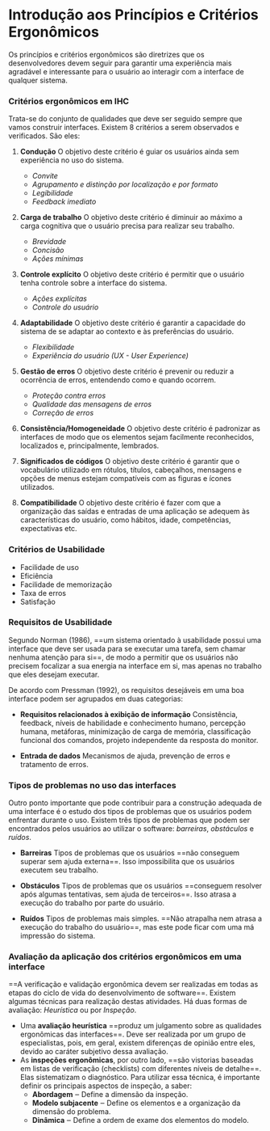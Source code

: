 # **Introdução aos Princípios e Critérios Ergonômicos**

Os princípios e critérios ergonômicos são diretrizes que os desenvolvedores devem seguir para garantir uma experiência mais agradável e interessante para o usuário ao interagir com a interface de qualquer sistema.

### Critérios ergonômicos em IHC

Trata-se do conjunto de qualidades que deve ser seguido sempre que vamos construir interfaces. Existem 8 critérios a serem observados e verificados. São eles:
1. **Condução**
    O objetivo deste critério é guiar os usuários ainda sem experiência no uso do sistema.
    - *Convite*
    - *Agrupamento e distinção por localização e por formato*
    - *Legibilidade*
    - *Feedback imediato*
	
2. **Carga de trabalho**
	O objetivo deste critério é diminuir ao máximo a carga cognitiva que o usuário precisa para realizar seu trabalho.
    - *Brevidade*
    - *Concisão*
    - *Ações mínimas*
	
3. **Controle explícito**
	O objetivo deste critério é permitir que o usuário tenha controle sobre a interface do sistema.
    - *Ações explícitas*
    - *Controle do usuário*
	
4. **Adaptabilidade**
	O objetivo deste critério é garantir a capacidade do sistema de se adaptar ao contexto e às preferências do usuário.
    - *Flexibilidade*
    - *Experiência do usuário (UX - User Experience)*
	
5. **Gestão de erros**
	O objetivo deste critério é prevenir ou reduzir a ocorrência de erros, entendendo como e quando ocorrem.
    - *Proteção contra erros*
    - *Qualidade das mensagens de erros*
    - *Correção de erros*
	
6. **Consistência/Homogeneidade**
	O objetivo deste critério é padronizar as interfaces de modo que os elementos sejam facilmente reconhecidos, localizados e, principalmente, lembrados.
	
7. **Significados de códigos**
	O objetivo deste critério é garantir que o vocabulário utilizado em rótulos, títulos, cabeçalhos, mensagens e opções de menus estejam compatíveis com as figuras e ícones utilizados.
    
8. **Compatibilidade**
	O objetivo deste critério é fazer com que a organização das saídas e entradas de uma aplicação se adequem às características do usuário, como hábitos, idade, competências, expectativas etc.

### Critérios de Usabilidade
- Facilidade de uso
- Eficiência
- Facilidade de memorização
- Taxa de erros
- Satisfação

### Requisitos de Usabilidade

Segundo Norman (1986), ==um sistema orientado à usabilidade possui uma interface que deve ser usada para se executar uma tarefa, sem chamar nenhuma atenção para si==, de modo a permitir que os usuários não precisem focalizar a sua energia na interface em si, mas apenas no trabalho que eles desejam executar.

De acordo com Pressman (1992), os requisitos desejáveis em uma boa interface podem ser agrupados em duas categorias:
- **Requisitos relacionados à exibição de informação**
	Consistência, feedback, níveis de habilidade e conhecimento humano, percepção humana, metáforas, minimização de carga de memória, classificação funcional dos comandos, projeto independente da resposta do monitor.
    
- **Entrada de dados**
	Mecanismos de ajuda, prevenção de erros e tratamento de erros.

### Tipos de problemas no uso das interfaces

Outro ponto importante que pode contribuir para a construção adequada de uma interface é o estudo dos tipos de problemas que os usuários podem enfrentar durante o uso. Existem três tipos de problemas que podem ser encontrados pelos usuários ao utilizar o software: *barreiras*, *obstáculos* e *ruídos*.
- **Barreiras**
	Tipos de problemas que os usuários ==não conseguem superar sem ajuda externa==. Isso impossibilita que os usuários executem seu trabalho.
    
- **Obstáculos**
	Tipos de problemas que os usuários ==conseguem resolver após algumas tentativas, sem ajuda de terceiros==. Isso atrasa a execução do trabalho por parte do usuário.
    
- **Ruídos**
	Tipos de problemas mais simples. ==Não atrapalha nem atrasa a execução do trabalho do usuário==, mas este pode ficar com uma má impressão do sistema.

### Avaliação da aplicação dos critérios ergonômicos em uma interface

==A verificação e validação ergonômica devem ser realizadas em todas as etapas do ciclo de vida do desenvolvimento de software==. Existem algumas técnicas para realização destas atividades. Há duas formas de avaliação: *Heurística* ou por *Inspeção*.
- Uma **avaliação heurística** ==produz um julgamento sobre as qualidades ergonômicas das interfaces==. Deve ser realizada por um grupo de especialistas, pois, em geral, existem diferenças de opinião entre eles, devido ao caráter subjetivo dessa avaliação.
- As **inspeções ergonômicas**, por outro lado, ==são vistorias baseadas em listas de verificação (checklists) com diferentes níveis de detalhe==. Elas sistematizam o diagnóstico. Para utilizar essa técnica, é importante definir os principais aspectos de inspeção, a saber:
	- **Abordagem** ‒ Define a dimensão da inspeção.
	- **Modelo subjacente** ‒ Define os elementos e a organização da dimensão do problema.
	- **Dinâmica** ‒ Define a ordem de exame dos elementos do modelo.
